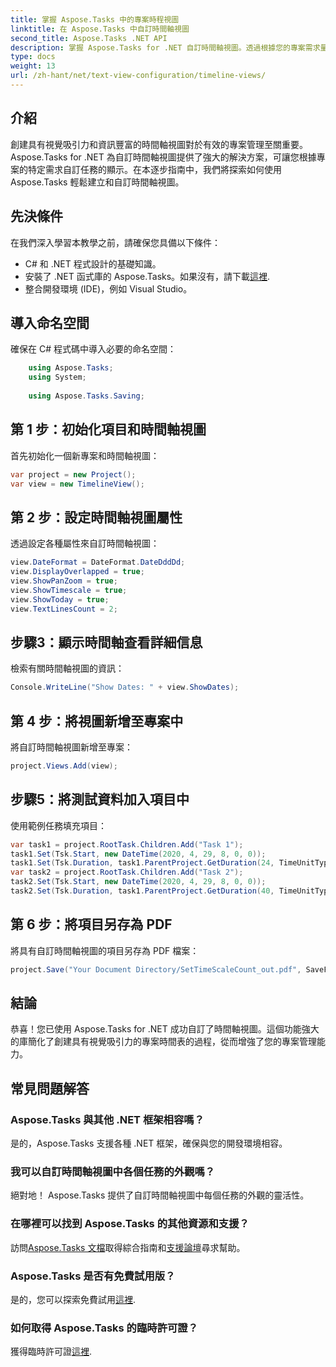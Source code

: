 ```yaml
---
title: 掌握 Aspose.Tasks 中的專案時程視圖
linktitle: 在 Aspose.Tasks 中自訂時間軸視圖
second_title: Aspose.Tasks .NET API
description: 掌握 Aspose.Tasks for .NET 自訂時間軸視圖。透過根據您的專案需求量身定制的具有視覺吸引力的時間表來增強您的專案管理。
type: docs
weight: 13
url: /zh-hant/net/text-view-configuration/timeline-views/
---
```

## 介紹
創建具有視覺吸引力和資訊豐富的時間軸視圖對於有效的專案管理至關重要。 Aspose.Tasks for .NET 為自訂時間軸視圖提供了強大的解決方案，可讓您根據專案的特定需求自訂任務的顯示。在本逐步指南中，我們將探索如何使用 Aspose.Tasks 輕鬆建立和自訂時間軸視圖。
## 先決條件
在我們深入學習本教學之前，請確保您具備以下條件：
- C# 和 .NET 程式設計的基礎知識。
- 安裝了 .NET 函式庫的 Aspose.Tasks。如果沒有，請下載[這裡](https://releases.aspose.com/tasks/net/).
- 整合開發環境 (IDE)，例如 Visual Studio。
## 導入命名空間
確保在 C# 程式碼中導入必要的命名空間：
```csharp
    using Aspose.Tasks;
    using System;
    
    using Aspose.Tasks.Saving;
```
## 第 1 步：初始化項目和時間軸視圖
首先初始化一個新專案和時間軸視圖：
```csharp
var project = new Project();
var view = new TimelineView();
```
## 第 2 步：設定時間軸視圖屬性
透過設定各種屬性來自訂時間軸視圖：
```csharp
view.DateFormat = DateFormat.DateDddDd;
view.DisplayOverlapped = true;
view.ShowPanZoom = true;
view.ShowTimescale = true;
view.ShowToday = true;
view.TextLinesCount = 2;
```
## 步驟3：顯示時間軸查看詳細信息
檢索有關時間軸視圖的資訊：
```csharp
Console.WriteLine("Show Dates: " + view.ShowDates);
```
## 第 4 步：將視圖新增至專案中
將自訂時間軸視圖新增至專案：
```csharp
project.Views.Add(view);
```
## 步驟5：將測試資料加入項目中
使用範例任務填充項目：
```csharp
var task1 = project.RootTask.Children.Add("Task 1");
task1.Set(Tsk.Start, new DateTime(2020, 4, 29, 8, 0, 0));
task1.Set(Tsk.Duration, task1.ParentProject.GetDuration(24, TimeUnitType.Hour));
var task2 = project.RootTask.Children.Add("Task 2");
task2.Set(Tsk.Start, new DateTime(2020, 4, 29, 8, 0, 0));
task2.Set(Tsk.Duration, task1.ParentProject.GetDuration(40, TimeUnitType.Hour));
```
## 第 6 步：將項目另存為 PDF
將具有自訂時間軸視圖的項目另存為 PDF 檔案：
```csharp
project.Save("Your Document Directory/SetTimeScaleCount_out.pdf", SaveFileFormat.Pdf);
```
## 結論
恭喜！您已使用 Aspose.Tasks for .NET 成功自訂了時間軸視圖。這個功能強大的庫簡化了創建具有視覺吸引力的專案時間表的過程，從而增強了您的專案管理能力。
## 常見問題解答
### Aspose.Tasks 與其他 .NET 框架相容嗎？
是的，Aspose.Tasks 支援各種 .NET 框架，確保與您的開發環境相容。
### 我可以自訂時間軸視圖中各個任務的外觀嗎？
絕對地！ Aspose.Tasks 提供了自訂時間軸視圖中每個任務的外觀的靈活性。
### 在哪裡可以找到 Aspose.Tasks 的其他資源和支援？
訪問[Aspose.Tasks 文檔](https://reference.aspose.com/tasks/net/)取得綜合指南和[支援論壇](https://forum.aspose.com/c/tasks/15)尋求幫助。
### Aspose.Tasks 是否有免費試用版？
是的，您可以探索免費試用[這裡](https://releases.aspose.com/).
### 如何取得 Aspose.Tasks 的臨時許可證？
獲得臨時許可證[這裡](https://purchase.aspose.com/temporary-license/).